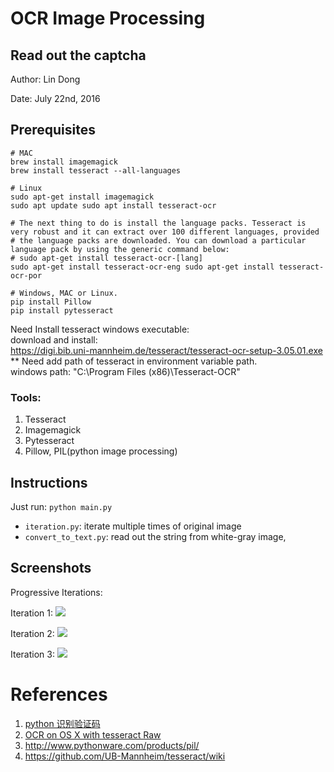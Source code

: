 # OCR Image Processing 
## Read out the captcha

Author: Lin Dong

Date: July 22nd, 2016

## Prerequisites

```
# MAC
brew install imagemagick
brew install tesseract --all-languages

# Linux
sudo apt-get install imagemagick
sudo apt update sudo apt install tesseract-ocr

# The next thing to do is install the language packs. Tesseract is very robust and it can extract over 100 different languages, provided # the language packs are downloaded. You can download a particular language pack by using the generic command below:
# sudo apt-get install tesseract-ocr-[lang]
sudo apt-get install tesseract-ocr-eng sudo apt-get install tesseract-ocr-por

# Windows, MAC or Linux.
pip install Pillow
pip install pytesseract
```
Need Install tesseract windows executable:<br>
download and install:<br>
https://digi.bib.uni-mannheim.de/tesseract/tesseract-ocr-setup-3.05.01.exe<br>
** Need add path of tesseract in environment variable path.<br>
windows path:
"C:\Program Files (x86)\Tesseract-OCR"

### Tools:

1. Tesseract
2. Imagemagick
3. Pytesseract
4. Pillow,  PIL(python image processing)

## Instructions

Just run: `python main.py`

* `iteration.py`: iterate multiple times of original image
* `convert_to_text.py`: read out the string from white-gray image,

## Screenshots

Progressive Iterations: 

Iteration 1: ![](./screenshots/iteration_0.jpeg)

Iteration 2: ![](./screenshots/iteration_1.jpeg)

Iteration 3: ![](./screenshots/iteration_2.jpeg)

# References
1. [python 识别验证码](https://segmentfault.com/q/1010000005686388)
2. [OCR on OS X with tesseract Raw](https://gist.github.com/henrik/1967035)
3. http://www.pythonware.com/products/pil/
4. https://github.com/UB-Mannheim/tesseract/wiki

